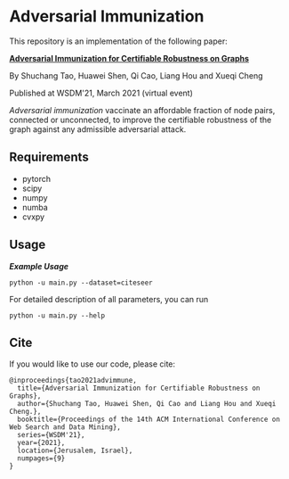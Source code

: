 
# Adversarial Immunization
This repository is an implementation of the following paper:

**[Adversarial Immunization
for Certifiable Robustness on Graphs](https://arxiv.org/abs/2007.09647)**

By Shuchang Tao, Huawei Shen, Qi Cao, Liang Hou and Xueqi Cheng

Published at WSDM'21, March 2021 (virtual event)

*Adversarial immunization* vaccinate an affordable fraction of node pairs, connected or unconnected, to improve the certifiable robustness of the graph against any admissible adversarial attack.



## Requirements

- pytorch 
- scipy
- numpy
- numba
- cvxpy





## Usage
***Example Usage***

`python -u main.py --dataset=citeseer `

For detailed description of all parameters, you can run

`python -u main.py --help`



## 



## Cite

If you would like to use our code, please cite:
```
@inproceedings{tao2021advimmune,
  title={Adversarial Immunization for Certifiable Robustness on Graphs},
  author={Shuchang Tao, Huawei Shen, Qi Cao and Liang Hou and Xueqi Cheng.},
  booktitle={Proceedings of the 14th ACM International Conference on Web Search and Data Mining},
  series={WSDM'21},
  year={2021},
  location={Jerusalem, Israel},
  numpages={9}
}
```
